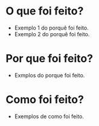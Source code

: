<!--

Colocar  na label da issue um ou mais itens abaixo.
[#{bug}|{enhancement}|{documentation}{fire}]

Título: Título bem explicado.

Para mais informações:
https://github.com/stone-payments/onestap-sdk-ios/blob/master/CONTRIBUTING.md

-->

# O que foi feito?
  
- Exemplo 1 do porquê foi feito.
- Exemplo 2 do porquê foi feito.

# Por que foi feito?
  
- Exmplos do porque foi feito.

# Como foi feito?

- Exemplos de como foi feito.